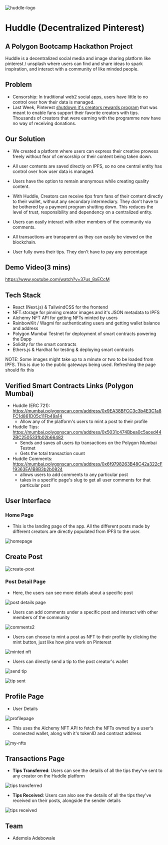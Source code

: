 ![huddle-logo](https://user-images.githubusercontent.com/42726051/205498904-bdc7f1c4-f315-4b0a-b4fb-0930e36e0c90.JPG)

# Huddle (Decentralized Pinterest)

## A Polygon Bootcamp Hackathon Project

Huddle is a decentralized social media and image sharing platform like pinterest / unsplash where users can find and share ideas to spark inspiration, and interact with a community of like minded people.

## Problem
- Censorship: In traditional web2 social apps, users have little to no control over how their data is managed. 
- Last Week, Pinterest [shutdown it's creators rewards program](https://techcrunch.com/2022/11/30/pinterest-shuts-down-its-creator-rewards-program/) that was meant to enable fans support their favorite creators with tips. Thousands of creators that were earning with the programme now have no way of receiving donations.

## Our Solution
- We created a platform where users can express their creative prowess freely without fear of censorship or their content being taken down.

- All user contents are saved directly on IPFS, so no one central entity has control over how user data is managed.

- Users have the option to remain anonymous while creating quality content.

- With Huddle, Creators can receive tips from fans of their content directly to their wallet, without any secondary intermediary. They don't have to be bothered by a payment program shutting down. This reduces the level of trust, responsibility and dependency on a centralized entity.

- Users can easily interact with other members of the community via comments.

- All transactions are transparent as they can easily be viewed on the blockchain.

- User fully owns their tips. They don't have to pay any percentage

## Demo Video(3 mins) 
https://www.youtube.com/watch?v=37us_8xECcM


## Tech Stack
- React (Next.js) & TailwindCSS for the frontend
- NFT.storage for pinning creator images and it's JSON metadata to IPFS
- Alchemy NFT API for getting NFTs minted by users
- RainbowKit / Wagmi for authenticating users and getting wallet balance and address
- Polygon Mumbai Testnet for deployment of smart contracts powering the Dapp
- Solidity for the smart contracts
- Ethers.js & Hardhat for testing & deploying smart contracts

NOTE: Some images might take up to a minute or two to be loaded from IPFS. This is due to the public gateways being used. Refreshing the page should fix this

## Verified Smart Contracts Links (Polygon Mumbai)
- Huddle (ERC 721): https://mumbai.polygonscan.com/address/0x9EA38BFCC3c3b4E3C1a8FC1d861D05c11Fb49a14
  - Allow any of the platform's users to mint a post to their profile
- Huddle Tips: https://mumbai.polygonscan.com/address/0x5031c474Bbea0c5aced442BC250533fb02b66482
  - Sends and saves all users tip transactions on the Polygon Mumbai Testnet
  - Gets the total transaction count
- Huddle Comments: https://mumbai.polygonscan.com/address/0x6f9798263B48C42a322cF19363EA1B8B3b2b0824
  - allows users to add comments to any particular post
  - takes in a specific page's slug to get all user comments for that particular post

## User Interface
### Home Page
- This is the landing page of the app. All the different posts made by different creators are directly populated from IPFS to the user.

![homepage](https://user-images.githubusercontent.com/42726051/205458942-adf0d2ae-245b-4eef-8043-1d433a4ac4ae.JPG)

## Create Post

![create-post](https://user-images.githubusercontent.com/42726051/205462125-24ac4a83-0878-4475-b458-18182241747e.JPG)

### Post Detail Page
- Here, the users can see more details about a specific post 

![post details page](https://user-images.githubusercontent.com/42726051/205459500-69f03100-5b43-4398-9c5d-076eea6de5c4.JPG)
- Users can add comments under a specific post and interact with other members of the community

![comments2](https://user-images.githubusercontent.com/42726051/205481932-1235425d-2772-4a57-a4f9-f32b5741d26a.JPG)


- Users can choose to mint a post as NFT to their profile by clicking the mint button, just like how pins work on Pinterest
  
![minted nft](https://user-images.githubusercontent.com/42726051/205459991-9d1c50d9-20fb-4f5b-992b-7f43c89dcd63.JPG)

- Users can directly send a tip to the post creator's wallet

![send tip](https://user-images.githubusercontent.com/42726051/205460101-1dacf0a2-5955-4bd6-927e-bef94eb3a02b.JPG)

![tip sent](https://user-images.githubusercontent.com/42726051/205460108-9d7f5edc-3276-4a58-b6e8-603fe48cb2ff.JPG)

## Profile Page
- User Details

![profilepage](https://user-images.githubusercontent.com/42726051/205460397-6e5f7374-6592-46c5-8db8-5a3258a900a6.JPG)


- This uses the Alchemy NFT API to fetch the NFTs owned by a user's connected wallet, along with it's tokenID and contract address

![my-nfts](https://user-images.githubusercontent.com/42726051/205460373-71d803ef-6f83-4d61-bd88-13c10698c77f.JPG)

## Transactions Page

- **Tips Transferred**: Users can see the details of all the tips they've sent to any creator on the Huddle platform

![tips transferred](https://user-images.githubusercontent.com/42726051/205461515-361ad295-f88f-4678-83ed-ce4900199f3a.JPG)

- **Tips Received**: Users can also see the details of all the tips they've received on their posts, alongside the sender details

![tips received](https://user-images.githubusercontent.com/42726051/205461776-6525e341-5153-4f95-bf54-078d67b713fe.JPG)


## Team
- Ademola Adebowale





